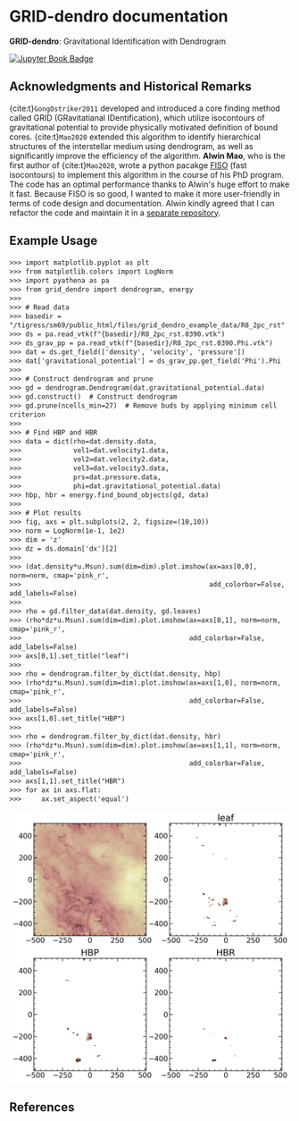 # GRID-dendro documentation

**GRID-dendro**: Gravitational Identification with Dendrogram

[![Jupyter Book Badge](https://jupyterbook.org/badge.svg)](https://sanghyukmoon.github.io/grid_dendro)


## Acknowledgments and Historical Remarks
{cite:t}`GongOstriker2011` developed and introduced a core finding method called GRID (GRavitatianal IDentification), which utilize isocontours of gravitational potential to provide physically motivated definition of bound cores. {cite:t}`Mao2020` extended this algorithm to identify hierarchical structures of the interstellar medium using dendrogram, as well as significantly improve the efficiency of the algorithm. **Alwin Mao**, who is the first author of {cite:t}`Mao2020`, wrote a python pacakge [FISO](https://github.com/alwinm/fiso) (fast isocontours) to implement this algorithm in the course of his PhD program. The code has an optimal performance thanks to Alwin's huge effort to make it fast. Because FISO is so good, I wanted to make it more user-friendly in terms of code design and documentation. Alwin kindly agreed that I can refactor the code and maintain it in a [separate repository](https://github.com/sanghyukmoon/grid_dendro).


## Example Usage
```
>>> import matplotlib.pyplot as plt
>>> from matplotlib.colors import LogNorm
>>> import pyathena as pa
>>> from grid_dendro import dendrogram, energy
>>>
>>> # Read data
>>> basedir = "/tigress/sm69/public_html/files/grid_dendro_example_data/R8_2pc_rst"
>>> ds = pa.read_vtk(f"{basedir}/R8_2pc_rst.0390.vtk")
>>> ds_grav_pp = pa.read_vtk(f"{basedir}/R8_2pc_rst.0390.Phi.vtk")
>>> dat = ds.get_field(['density', 'velocity', 'pressure'])
>>> dat['gravitational_potential'] = ds_grav_pp.get_field('Phi').Phi
>>>
>>> # Construct dendrogram and prune
>>> gd = dendrogram.Dendrogram(dat.gravitational_potential.data)
>>> gd.construct()  # Construct dendrogram
>>> gd.prune(ncells_min=27)  # Remove buds by applying minimum cell criterion
>>>
>>> # Find HBP and HBR
>>> data = dict(rho=dat.density.data,
>>>             vel1=dat.velocity1.data,
>>>             vel2=dat.velocity2.data,
>>>             vel3=dat.velocity3.data,
>>>             prs=dat.pressure.data,
>>>             phi=dat.gravitational_potential.data)
>>> hbp, hbr = energy.find_bound_objects(gd, data)
>>>
>>> # Plot results
>>> fig, axs = plt.subplots(2, 2, figsize=(10,10))
>>> norm = LogNorm(1e-1, 1e2)
>>> dim = 'z'
>>> dz = ds.domain['dx'][2]
>>> 
>>> (dat.density*u.Msun).sum(dim=dim).plot.imshow(ax=axs[0,0], norm=norm, cmap='pink_r',
>>>                                               add_colorbar=False, add_labels=False)
>>> 
>>> rho = gd.filter_data(dat.density, gd.leaves)
>>> (rho*dz*u.Msun).sum(dim=dim).plot.imshow(ax=axs[0,1], norm=norm, cmap='pink_r',
>>>                                          add_colorbar=False, add_labels=False)
>>> axs[0,1].set_title("leaf")
>>> 
>>> rho = dendrogram.filter_by_dict(dat.density, hbp)
>>> (rho*dz*u.Msun).sum(dim=dim).plot.imshow(ax=axs[1,0], norm=norm, cmap='pink_r',
>>>                                          add_colorbar=False, add_labels=False)
>>> axs[1,0].set_title("HBP")
>>> 
>>> rho = dendrogram.filter_by_dict(dat.density, hbr)
>>> (rho*dz*u.Msun).sum(dim=dim).plot.imshow(ax=axs[1,1], norm=norm, cmap='pink_r',
>>>                                          add_colorbar=False, add_labels=False)
>>> axs[1,1].set_title("HBR")
>>> for ax in axs.flat:
>>>     ax.set_aspect('equal')
```

![GRID-dendro application example](../data/example.png "GRID-dendro application example")


## References
```{bibliography}
```
